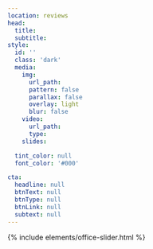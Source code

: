 ```yaml
---
location: reviews
head:
  title: 
  subtitle:
style:
  id: ''
  class: 'dark'
  media:
    img:
      url_path:
      pattern: false
      parallax: false
      overlay: light
      blur: false
    video:
      url_path:
      type:
    slides:

  tint_color: null
  font_color: '#000'

cta:
  headline: null
  btnText: null
  btnType: null
  btnLink: null
  subtext: null
---
```

{% include elements/office-slider.html %}
